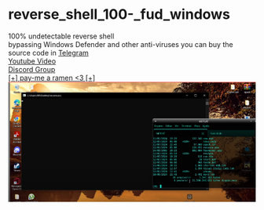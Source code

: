 # reverse_shell_100-_fud_windows <br>
100% undetectable reverse shell<br> bypassing Windows Defender and other anti-viruses
you can buy the source code in <a href="http://tg://resolve?domain=whoami6669">Telegram</a>
<br>
<a href="https://youtu.be/ecNpm13Ce2E">Youtube Video</a>
<br>
<a href="https://discord.gg/8XRKZGyfM7">Discord Group</a>
<br>
<a href="https://livepix.gg/whoami">[+] pay-me a ramen <3 [+]</a> <br>
<img src="imgs/print.png">

